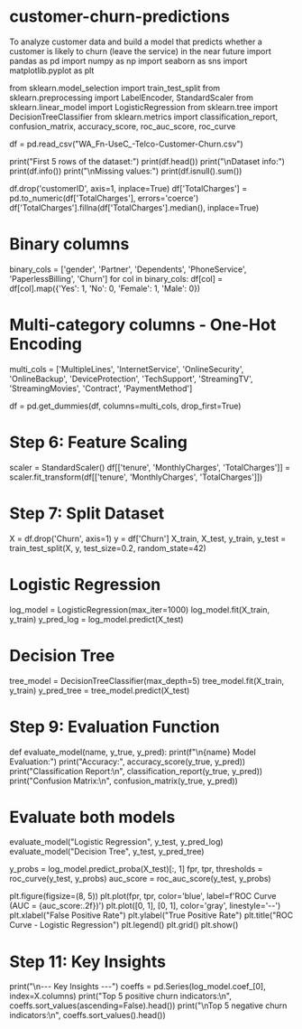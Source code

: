 # customer-churn-predictions
To analyze customer data and build a model that predicts whether a customer is likely to churn (leave the service) in the near future
import pandas as pd
import numpy as np
import seaborn as sns
import matplotlib.pyplot as plt

from sklearn.model_selection import train_test_split
from sklearn.preprocessing import LabelEncoder, StandardScaler
from sklearn.linear_model import LogisticRegression
from sklearn.tree import DecisionTreeClassifier
from sklearn.metrics import classification_report, confusion_matrix, accuracy_score, roc_auc_score, roc_curve

df = pd.read_csv("WA_Fn-UseC_-Telco-Customer-Churn.csv")

print("First 5 rows of the dataset:")
print(df.head())
print("\nDataset info:")
print(df.info())
print("\nMissing values:")
print(df.isnull().sum())

df.drop('customerID', axis=1, inplace=True)
df['TotalCharges'] = pd.to_numeric(df['TotalCharges'], errors='coerce')
df['TotalCharges'].fillna(df['TotalCharges'].median(), inplace=True)

# Binary columns
binary_cols = ['gender', 'Partner', 'Dependents', 'PhoneService', 'PaperlessBilling', 'Churn']
for col in binary_cols:
    df[col] = df[col].map({'Yes': 1, 'No': 0, 'Female': 1, 'Male': 0})

# Multi-category columns - One-Hot Encoding
multi_cols = ['MultipleLines', 'InternetService', 'OnlineSecurity', 'OnlineBackup',
              'DeviceProtection', 'TechSupport', 'StreamingTV', 'StreamingMovies',
              'Contract', 'PaymentMethod']

df = pd.get_dummies(df, columns=multi_cols, drop_first=True)

# Step 6: Feature Scaling
scaler = StandardScaler()
df[['tenure', 'MonthlyCharges', 'TotalCharges']] = scaler.fit_transform(df[['tenure', 'MonthlyCharges', 'TotalCharges']])

# Step 7: Split Dataset
X = df.drop('Churn', axis=1)
y = df['Churn']
X_train, X_test, y_train, y_test = train_test_split(X, y, test_size=0.2, random_state=42)

# Logistic Regression
log_model = LogisticRegression(max_iter=1000)
log_model.fit(X_train, y_train)
y_pred_log = log_model.predict(X_test)

# Decision Tree
tree_model = DecisionTreeClassifier(max_depth=5)
tree_model.fit(X_train, y_train)
y_pred_tree = tree_model.predict(X_test)

# Step 9: Evaluation Function
def evaluate_model(name, y_true, y_pred):
    print(f"\n{name} Model Evaluation:")
    print("Accuracy:", accuracy_score(y_true, y_pred))
    print("Classification Report:\n", classification_report(y_true, y_pred))
    print("Confusion Matrix:\n", confusion_matrix(y_true, y_pred))

# Evaluate both models
evaluate_model("Logistic Regression", y_test, y_pred_log)
evaluate_model("Decision Tree", y_test, y_pred_tree)

y_probs = log_model.predict_proba(X_test)[:, 1]
fpr, tpr, thresholds = roc_curve(y_test, y_probs)
auc_score = roc_auc_score(y_test, y_probs)

plt.figure(figsize=(8, 5))
plt.plot(fpr, tpr, color='blue', label=f'ROC Curve (AUC = {auc_score:.2f})')
plt.plot([0, 1], [0, 1], color='gray', linestyle='--')
plt.xlabel("False Positive Rate")
plt.ylabel("True Positive Rate")
plt.title("ROC Curve - Logistic Regression")
plt.legend()
plt.grid()
plt.show()

# Step 11: Key Insights
print("\n--- Key Insights ---")
coeffs = pd.Series(log_model.coef_[0], index=X.columns)
print("Top 5 positive churn indicators:\n", coeffs.sort_values(ascending=False).head())
print("\nTop 5 negative churn indicators:\n", coeffs.sort_values().head())
